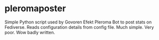 # pleromaposter

Simple Python script used by Govoren Efekt Pleroma Bot to post stats on Fediverse.
Reads configuration details from config file.
Much simple. Very poor. Wow badly written.
